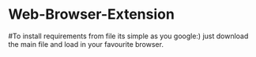 # Web-Browser-Extension

#To install requirements from file its simple as you google:)
 just download the main file and load in your favourite browser.
